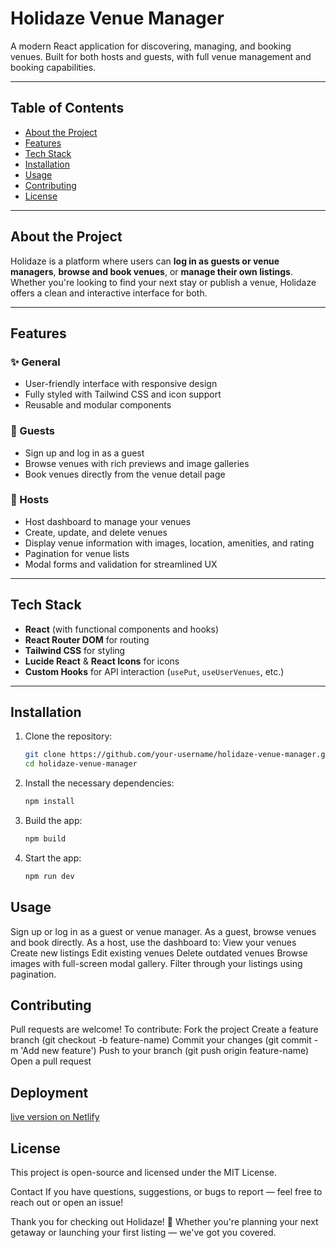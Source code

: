# Holidaze Venue Manager

A modern React application for discovering, managing, and booking venues. Built for both hosts and guests, with full venue management and booking capabilities.

---

## Table of Contents

- [About the Project](#about-the-project)
- [Features](#features)
- [Tech Stack](#tech-stack)
- [Installation](#installation)
- [Usage](#usage)
- [Contributing](#contributing)
- [License](#license)

---

## About the Project

Holidaze is a platform where users can **log in as guests or venue managers**, **browse and book venues**, or **manage their own listings**. Whether you're looking to find your next stay or publish a venue, Holidaze offers a clean and interactive interface for both.

---

## Features

### ✨ General
- User-friendly interface with responsive design
- Fully styled with Tailwind CSS and icon support
- Reusable and modular components

### 🏡 Guests
- Sign up and log in as a guest
- Browse venues with rich previews and image galleries
- Book venues directly from the venue detail page

### 📌 Hosts
- Host dashboard to manage your venues
- Create, update, and delete venues
- Display venue information with images, location, amenities, and rating
- Pagination for venue lists
- Modal forms and validation for streamlined UX

---

## Tech Stack

- **React** (with functional components and hooks)
- **React Router DOM** for routing
- **Tailwind CSS** for styling
- **Lucide React** & **React Icons** for icons
- **Custom Hooks** for API interaction (`usePut`, `useUserVenues`, etc.)

---

## Installation

1. Clone the repository:

   ```bash
   git clone https://github.com/your-username/holidaze-venue-manager.git
   cd holidaze-venue-manager

   ```
2. Install the necessary dependencies:
   ```bash
   npm install

   ```
3. Build the app:
   ```bash
   npm build

   ```
4. Start the app:
   ```bash
   npm run dev
   ```

## Usage
Sign up or log in as a guest or venue manager.
As a guest, browse venues and book directly.
As a host, use the dashboard to:
View your venues
Create new listings
Edit existing venues
Delete outdated venues
Browse images with full-screen modal gallery.
Filter through your listings using pagination.

## Contributing
Pull requests are welcome! To contribute:
Fork the project
Create a feature branch (git checkout -b feature-name)
Commit your changes (git commit -m 'Add new feature')
Push to your branch (git push origin feature-name)
Open a pull request

## Deployment
[live version on Netlify](https://holidaze-mode.netlify.app/)

## License
This project is open-source and licensed under the MIT License.

Contact
If you have questions, suggestions, or bugs to report — feel free to reach out or open an issue!

Thank you for checking out Holidaze! 🎉 Whether you're planning your next getaway or launching your first listing — we've got you covered.
